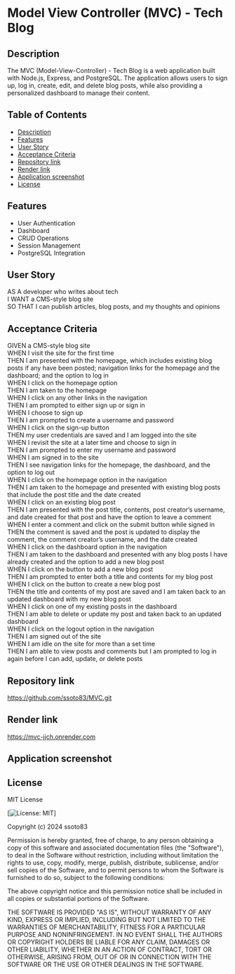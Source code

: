 # Model View Controller (MVC) - Tech Blog
## Description    
The MVC (Model-View-Controller) - Tech Blog is a web application built with Node.js, Express, and PostgreSQL. The application allows users to sign up, log in, create, edit, and delete blog posts, while also providing a personalized dashboard to manage their content.

## Table of Contents    
- [Description](#Description)   
- [Features](#Features)    
- [User Story](#UserStory)   
- [Acceptance Criteria](#AcceptanceCriteria)       
- [Repository link](#RepositoryLink)    
- [Render link](#RenderLink)       
- [Application screenshot](#ApplicationScreenshots)       
- [License](#License)  

## Features  
- User Authentication    
- Dashboard  
- CRUD Operations  
- Session Management  
- PostgreSQL Integration  

## User Story    
AS A developer who writes about tech  
I WANT a CMS-style blog site  
SO THAT I can publish articles, blog posts, and my thoughts and opinions  

## Acceptance Criteria  
GIVEN a CMS-style blog site  
WHEN I visit the site for the first time  
THEN I am presented with the homepage, which includes existing blog posts if any have been posted; navigation links for the homepage and the dashboard; and the option to log in  
WHEN I click on the homepage option  
THEN I am taken to the homepage  
WHEN I click on any other links in the navigation  
THEN I am prompted to either sign up or sign in  
WHEN I choose to sign up  
THEN I am prompted to create a username and password  
WHEN I click on the sign-up button  
THEN my user credentials are saved and I am logged into the site  
WHEN I revisit the site at a later time and choose to sign in  
THEN I am prompted to enter my username and password  
WHEN I am signed in to the site  
THEN I see navigation links for the homepage, the dashboard, and the option to log out  
WHEN I click on the homepage option in the navigation  
THEN I am taken to the homepage and presented with existing blog posts that include the post title and the date created  
WHEN I click on an existing blog post  
THEN I am presented with the post title, contents, post creator’s username, and date created for that post and have the option to leave a comment  
WHEN I enter a comment and click on the submit button while signed in  
THEN the comment is saved and the post is updated to display the comment, the comment creator’s username, and the date created  
WHEN I click on the dashboard option in the navigation  
THEN I am taken to the dashboard and presented with any blog posts I have already created and the option to add a new blog post  
WHEN I click on the button to add a new blog post  
THEN I am prompted to enter both a title and contents for my blog post  
WHEN I click on the button to create a new blog post  
THEN the title and contents of my post are saved and I am taken back to an updated dashboard with my new blog post  
WHEN I click on one of my existing posts in the dashboard  
THEN I am able to delete or update my post and taken back to an updated dashboard  
WHEN I click on the logout option in the navigation  
THEN I am signed out of the site  
WHEN I am idle on the site for more than a set time  
THEN I am able to view posts and comments but I am prompted to log in again before I can add, update, or delete posts  

##  Repository link    

https://github.com/ssoto83/MVC.git  

## Render link  

https://mvc-jjch.onrender.com  

## Application screenshot  

## License  

MIT License  

[![License: MIT](https://img.shields.io/badge/License-MIT-yellow.svg)]  

Copyright (c) 2024 ssoto83

Permission is hereby granted, free of charge, to any person obtaining a copy
of this software and associated documentation files (the "Software"), to deal
in the Software without restriction, including without limitation the rights
to use, copy, modify, merge, publish, distribute, sublicense, and/or sell
copies of the Software, and to permit persons to whom the Software is
furnished to do so, subject to the following conditions:

The above copyright notice and this permission notice shall be included in all
copies or substantial portions of the Software.

THE SOFTWARE IS PROVIDED "AS IS", WITHOUT WARRANTY OF ANY KIND, EXPRESS OR
IMPLIED, INCLUDING BUT NOT LIMITED TO THE WARRANTIES OF MERCHANTABILITY,
FITNESS FOR A PARTICULAR PURPOSE AND NONINFRINGEMENT. IN NO EVENT SHALL THE
AUTHORS OR COPYRIGHT HOLDERS BE LIABLE FOR ANY CLAIM, DAMAGES OR OTHER
LIABILITY, WHETHER IN AN ACTION OF CONTRACT, TORT OR OTHERWISE, ARISING FROM,
OUT OF OR IN CONNECTION WITH THE SOFTWARE OR THE USE OR OTHER DEALINGS IN THE
SOFTWARE.
 
